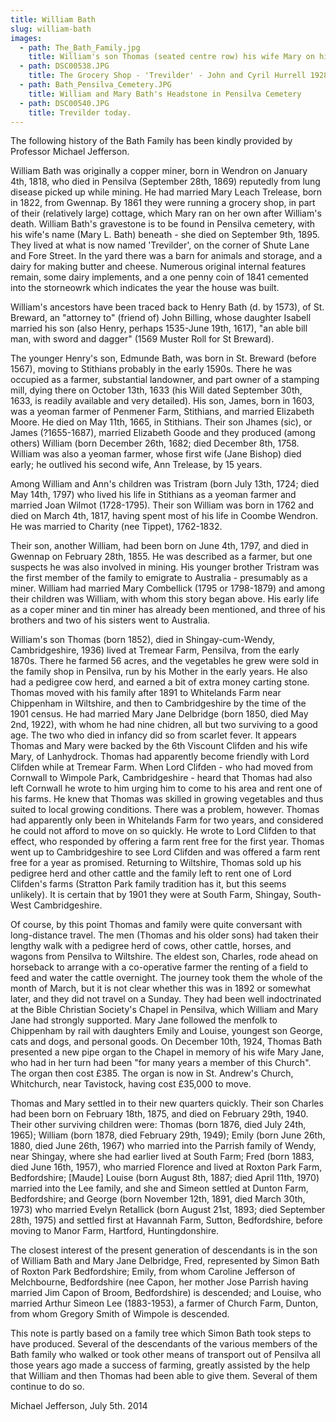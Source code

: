 ```yaml
---
title: William Bath
slug: william-bath
images:
  - path: The_Bath_Family.jpg
    title: William's son Thomas (seated centre row) his wife Mary on his right.   His sons (back row left to right) William, Charles. Thomas, Fred.   Seated on grass George.   His daughters centre row left Louise right Emily.
  - path: DSC00538.JPG
    title: The Grocery Shop - 'Trevilder' - John and Cyril Hurrell 1928
  - path: Bath_Pensilva_Cemetery.JPG
    title: William and Mary Bath's Headstone in Pensilva Cemetery
  - path: DSC00540.JPG
    title: Trevilder today.
---
```


The following history of the Bath Family has been kindly provided by Professor Michael Jefferson.

William Bath was originally a copper miner, born in Wendron on January 4th, 1818, who died in Pensilva (September 28th, 1869) reputedly from lung disease picked up while mining. He had married Mary Leach Trelease, born in 1822, from Gwennap. By 1861 they were running a grocery shop, in part of their (relatively large) cottage, which Mary ran on her own after William's death. William Bath's gravestone is to be found in Pensilva cemetery, with his wife's name (Mary L. Bath) beneath - she died on September 9th, 1895. They lived at what is now named 'Trevilder', on the corner of Shute Lane and Fore Street. In the yard there was a barn for animals and storage, and a dairy for making butter and cheese. Numerous original internal features remain, some dairy implements, and a one penny coin of 1841 cemented into the storneowrk which indicates the year the house was built.

William's ancestors have been traced back to Henry Bath (d. by 1573), of St. Breward, an "attorney to" (friend of) John Billing, whose daughter Isabell married his son (also Henry, perhaps 1535-June 19th, 1617), "an able bill man, with sword and dagger" (1569 Muster Roll for St Breward).

The younger Henry's son, Edmunde Bath, was born in St. Breward (before 1567), moving to Stithians probably in the early 1590s. There he was occupied as a farmer, substantial landowner, and part owner of a stamping mill, dying there on October 13th, 1633 (his Will dated September 30th, 1633, is readily available and very detailed). His son, James, born in 1603, was a yeoman farmer of Penmener Farm, Stithians, and married Elizabeth Moore. He died on May 11th, 1665, in Stithians. Their son Jhames (sic), or James (?1655-1687), married Elizabeth Goode and they produced (among others) William (born December 26th, 1682; died December 8th, 1758. William was also a yeoman farmer, whose first wife (Jane Bishop) died early; he outlived his second wife, Ann Trelease, by 15 years.

Among William and Ann's children was Tristram (born July 13th, 1724; died May 14th, 1797) who lived his life in Stithians as a yeoman farmer and married Joan Wilmot (1728-1795). Their son William was born in 1762 and died on March 4th, 1817, having spent most of his life in Coombe Wendron. He was married to Charity (nee Tippet), 1762-1832.

Their son, another William, had been born on June 4th, 1797, and died in Gwennap on February 28th, 1855. He was described as a farmer, but one suspects he was also involved in mining. His younger brother Tristram was the first member of the family to emigrate to Australia - presumably as a miner. William had married Mary Combellick (1795 or 1798-1879) and among their children was William, with whom this story began above. His early life as a coper miner and tin miner has already been mentioned, and three of his brothers and two of his sisters went to Australia.

William's son Thomas (born 1852), died in Shingay-cum-Wendy, Cambridgeshire, 1936) lived at Tremear Farm, Pensilva, from the early 1870s. There he farmed 56 acres, and the vegetables he grew were sold in the family shop in Pensilva, run by his Mother in the early years. He also had a pedigree cow herd, and earned a bit of extra money carting stone. Thomas moved with his family after 1891 to Whitelands Farm near Chippenham in Wiltshire, and then to Cambridgeshire by the time of the 1901 census. He had married Mary Jane Delbridge (born 1850, died May 2nd, 1922), with whom he had nine chidren, all but two surviving to a good age. The two who died in infancy did so from scarlet fever. It appears Thomas and Mary were backed by the 6th Viscount Clifden and his wife Mary, of Lanhydrock. Thomas had apparently become friendly with Lord Clifden while at Tremear Farm. When Lord Clifden - who had moved from Cornwall to Wimpole Park, Cambridgeshire - heard that Thomas had also left Cornwall he wrote to him urging him to come to his area and rent one of his farms. He knew that Thomas was skilled in growing vegetables and thus suited to local growing conditions. There was a problem, however. Thomas had apparently only been in Whitelands Farm for two years, and considered he could not afford to move on so quickly. He wrote to Lord Clifden to that effect, who responded by offering a farm rent free for the first year. Thomas went up to Cambridgeshire to see Lord Clifden and was offered a farm rent free for a year as promised. Returning to Wiltshire, Thomas sold up his pedigree herd and other cattle and the family left to rent one of Lord Clifden's farms (Stratton Park family tradition has it, but this seems unlikely). It is certain that by 1901 they were at South Farm, Shingay, South-West Cambridgeshire.

Of course, by this point Thomas and family were quite conversant with long-distance travel. The men (Thomas and his older sons) had taken their lengthy walk with a pedigree herd of cows, other cattle, horses, and wagons from Pensilva to Wiltshire. The eldest son, Charles, rode ahead on horseback to arrange with a co-operative farmer the renting of a field to feed and water the cattle overnight. The journey took them the whole of the month of March, but it is not clear whether this was in 1892 or somewhat later, and they did not travel on a Sunday. They had been well indoctrinated at the Bible Christian Society's Chapel in Pensilva, which William and Mary Jane had strongly supported. Mary Jane followed the menfolk to Chippenham by rail with daughters Emily and Louise, youngest son George, cats and dogs, and personal goods. On December 10th, 1924, Thomas Bath presented a new pipe organ to the Chapel in memory of his wife Mary Jane, who had in her turn had been "for many years a member of this Church". The organ then cost £385. The organ is now in St. Andrew's Church, Whitchurch, near Tavistock, having cost £35,000 to move.

Thomas and Mary settled in to their new quarters quickly. Their son Charles had been born on February 18th, 1875, and died on February 29th, 1940. Their other surviving children were: Thomas (born 1876, died July 24th, 1965); William (born 1878, died February 29th, 1949); Emily (born June 26th, 1880, died June 26th, 1967) who married into the Parrish family of Wendy, near Shingay, where she had earlier lived at South Farm; Fred (born 1883, died June 16th, 1957), who married Florence and lived at Roxton Park Farm, Bedfordshire; [Maude] Louise (born August 8th, 1887; died April 11th, 1970) married into the Lee family, and she and Simeon settled at Dunton Farm, Bedfordshire; and George (born November 12th, 1891, died March 30th, 1973) who married Evelyn Retallick (born August 21st, 1893; died September 28th, 1975) and settled first at Havannah Farm, Sutton, Bedfordshire, before moving to Manor Farm, Hartford, Huntingdonshire.

The closest interest of the present generation of descendants is in the son of William Bath and Mary Jane Delbridge, Fred, represented by Simon Bath of Roxton Park Bedfordshire; Emily, from whom Caroline Jefferson of Melchbourne, Bedfordshire (nee Capon, her mother Jose Parrish having married Jim Capon of Broom, Bedfordshire) is descended; and Louise, who married Arthur Simeon Lee (1883-1953), a farmer of Church Farm, Dunton, from whom Gregory Smith of Wimpole is descended.

This note is partly based on a family tree which Simon Bath took steps to have produced. Several of the descendants of the various members of the Bath family who walked or took other means of transport out of Pensilva all those years ago made a success of farming, greatly assisted by the help that William and then Thomas had been able to give them. Several of them continue to do so.

Michael Jefferson, July 5th. 2014
